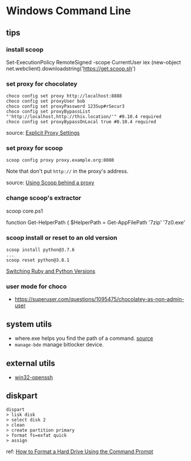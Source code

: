 # Windows Command Line

## tips

### install scoop

Set-ExecutionPolicy RemoteSigned -scope CurrentUser
 iex (new-object net.webclient).downloadstring('https://get.scoop.sh')

### set proxy for chocolatey

```
choco config set proxy http://localhost:8888
choco config set proxyUser bob
choco config set proxyPassword 123Sup#rSecur3
choco config set proxyBypassList "'http://localhost,http://this.location/'" #0.10.4 required
choco config set proxyBypassOnLocal true #0.10.4 required
```



source: [Explicit Proxy Settings](https://github.com/chocolatey/choco/wiki/Proxy-Settings-for-Chocolatey#explicit-proxy-settings)

### set proxy for scoop

```
scoop config proxy proxy.example.org:8080
```

Note that don't put `http://` in the proxy's address.

source: [Using Scoop behind a proxy](https://github.com/lukesampson/scoop/wiki/Using-Scoop-behind-a-proxy)

### change scoop's extractor

scoop core.ps1

function Get-HelperPath {
            $HelperPath = Get-AppFilePath '7zip' '7z0.exe'

### scoop install or reset to an old version

```
scoop install python@3.7.6
...
scoop reset python@3.8.1
```

[Switching Ruby and Python Versions](https://github.com/lukesampson/scoop/wiki/Switching-Ruby-and-Python-Versions)

### user mode for choco

* https://superuser.com/questions/1095475/chocolatey-as-non-admin-user


## system utils

* where.exe helps you find the path of a command. [source](https://stackoverflow.com/questions/304319/is-there-an-equivalent-of-which-on-the-windows-command-line)
* `manage-bde` manage bitlocker device.

## external utils

* [win32-openssh](https://github.com/PowerShell/Win32-OpenSSH)

## diskpart

```
dispart
> lisk disk
> select disk 2
> clean
> create partition primary
> format fs=exfat quick
> assign
```

ref: [How to Format a Hard Drive Using the Command Prompt](https://www.tomshardware.com/news/format-hard-drive-command-prompt,37632.html)
